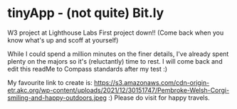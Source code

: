 # tinyApp - (not quite) Bit.ly
W3 project at Lighthouse Labs
First project down!! (Come back when you know what's up and scoff at yourself)

While I could spend a million minutes on the finer details, I've already spent plenty on the majors so it's (reluctantly) time to rest. 
I will come back and edit this readMe to Compass standards after my test :)

My favourite link to create is:
https://s3.amazonaws.com/cdn-origin-etr.akc.org/wp-content/uploads/2021/12/30151747/Pembroke-Welsh-Corgi-smiling-and-happy-outdoors.jpeg  :)
Please do visit for happy travels.
